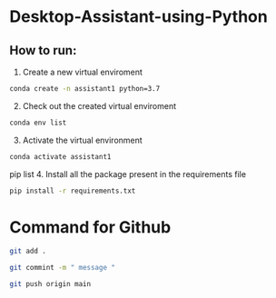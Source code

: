 # Desktop-Assistant-using-Python
## How to run:
1. Create a new virtual enviroment

```bash
conda create -n assistant1 python=3.7
```
2. Check out the created virtual enviroment

```bash
conda env list
```
3. Activate the virtual environment

```bash
conda activate assistant1
```

pip list
4. Install all the package present in the requirements file

```bash
pip install -r requirements.txt
```
# Command for Github
```bash
git add .

git commint -m " message "

git push origin main
```
